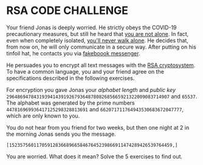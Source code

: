# RSA CODE CHALLENGE
Your friend Jonas is deeply worried. He strictly obeys the COVID-19 precautionary measures, but still he heard that 
[you are not alone](https://www.youtube.com/watch?v=pAyKJAtDNCw). In fact, even when completely isolated,
[you'll never walk alone](https://www.youtube.com/watch?v=OV5_LQArLa0).
He decides that, from now on, he will only communicate in a secure way.
After putting on his tinfoil hat, he contacts you via [fakeboook messenger](https://www.quora.com/How-secure-is-Facebook-Messenger).

He persuades you to encrypt all text messages with the [RSA cryptosystem](https://en.wikipedia.org/wiki/RSA_(cryptosystem)).
To have a common language, you and your friend agree on the specifications described in the following exercises.

For encryption you gave Jonas your *alphabet length* and *public key* `296486947843193941439192679364878082685665921322009083714907` and `65537`.
The alphabet was generated by the prime numbers `447816969936417125298328813691`
and `662071711764943530683672047777`, which are only known to you.

You do not hear from you friend for two weeks, but then one night at 2 in the morning Jonas sends you the message.
```
[152357560117059128366896658467645239866911474289426539764459,]
``` 
You are worried. What does it mean? Solve the 5 exercises to find out.
